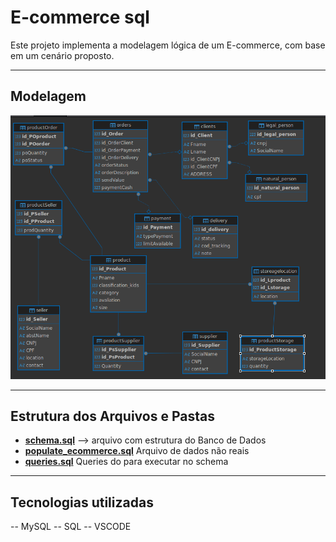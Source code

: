 # E-commerce sql

Este projeto implementa a modelagem lógica de um E-commerce, com base em um cenário proposto.

---

## Modelagem

![err](https://github.com/zumpchiat/ecommerce-sql/blob/main/assets/diagrama.png?raw=true)

---

## Estrutura dos Arquivos e Pastas

- **[schema.sql](schema.sql)** --> arquivo com estrutura do Banco de Dados
- **[populate_ecommerce.sql](populate_ecommerce.sql)** Arquivo de dados não reais
- **[queries.sql](queries.sql)** Queries do para executar no schema

---

## Tecnologias utilizadas

-- MySQL
-- SQL
-- VSCODE
